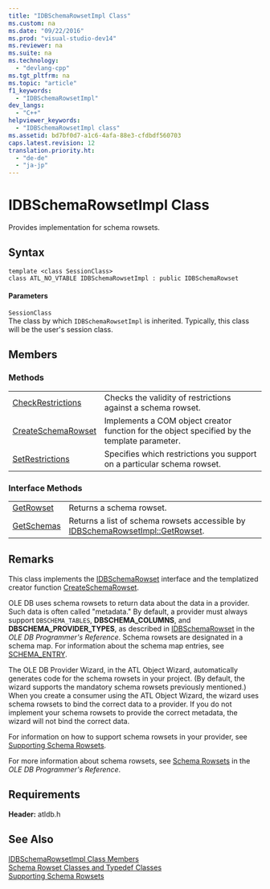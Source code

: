 ```yaml
---
title: "IDBSchemaRowsetImpl Class"
ms.custom: na
ms.date: "09/22/2016"
ms.prod: "visual-studio-dev14"
ms.reviewer: na
ms.suite: na
ms.technology: 
  - "devlang-cpp"
ms.tgt_pltfrm: na
ms.topic: "article"
f1_keywords: 
  - "IDBSchemaRowsetImpl"
dev_langs: 
  - "C++"
helpviewer_keywords: 
  - "IDBSchemaRowsetImpl class"
ms.assetid: bd7bf0d7-a1c6-4afa-88e3-cfdbdf560703
caps.latest.revision: 12
translation.priority.ht: 
  - "de-de"
  - "ja-jp"
---
```

# IDBSchemaRowsetImpl Class
Provides implementation for schema rowsets.  
  
## Syntax  
  
```  
template <class SessionClass>  
class ATL_NO_VTABLE IDBSchemaRowsetImpl : public IDBSchemaRowset  
```  
  
#### Parameters  
 `SessionClass`  
 The class by which `IDBSchemaRowsetImpl` is inherited. Typically, this class will be the user's session class.  
  
## Members  
  
### Methods  
  
|||  
|-|-|  
|[CheckRestrictions](../vs140/idbschemarowsetimpl--checkrestrictions.md)|Checks the validity of restrictions against a schema rowset.|  
|[CreateSchemaRowset](../vs140/idbschemarowsetimpl--createschemarowset.md)|Implements a COM object creator function for the object specified by the template parameter.|  
|[SetRestrictions](../vs140/idbschemarowsetimpl--setrestrictions.md)|Specifies which restrictions you support on a particular schema rowset.|  
  
### Interface Methods  
  
|||  
|-|-|  
|[GetRowset](../vs140/idbschemarowsetimpl--getrowset.md)|Returns a schema rowset.|  
|[GetSchemas](../vs140/idbschemarowsetimpl--getschemas.md)|Returns a list of schema rowsets accessible by [IDBSchemaRowsetImpl::GetRowset](../vs140/idbschemarowsetimpl--getrowset.md).|  
  
## Remarks  
 This class implements the [IDBSchemaRowset](https://msdn.microsoft.com/en-us/library/ms713686.aspx) interface and the templatized creator function [CreateSchemaRowset](../vs140/idbschemarowsetimpl--createschemarowset.md).  
  
 OLE DB uses schema rowsets to return data about the data in a provider. Such data is often called "metadata." By default, a provider must always support `DBSCHEMA_TABLES`, **DBSCHEMA_COLUMNS**, and **DBSCHEMA_PROVIDER_TYPES**, as described in [IDBSchemaRowset](https://msdn.microsoft.com/en-us/library/ms713686.aspx) in the *OLE DB Programmer's Reference*. Schema rowsets are designated in a schema map. For information about the schema map entries, see [SCHEMA_ENTRY](../vs140/schema_entry.md).  
  
 The OLE DB Provider Wizard, in the ATL Object Wizard, automatically generates code for the schema rowsets in your project. (By default, the wizard supports the mandatory schema rowsets previously mentioned.) When you create a consumer using the ATL Object Wizard, the wizard uses schema rowsets to bind the correct data to a provider. If you do not implement your schema rowsets to provide the correct metadata, the wizard will not bind the correct data.  
  
 For information on how to support schema rowsets in your provider, see [Supporting Schema Rowsets](../vs140/supporting-schema-rowsets.md).  
  
 For more information about schema rowsets, see [Schema Rowsets](https://msdn.microsoft.com/en-us/library/ms712921.aspx) in the *OLE DB Programmer's Reference*.  
  
## Requirements  
 **Header:** atldb.h  
  
## See Also  
 [IDBSchemaRowsetImpl Class Members](assetId:///e74f6f82-541c-42e7-b4c6-e2d4656a0649)   
 [Schema Rowset Classes and Typedef Classes](../vs140/schema-rowset-classes-and-typedef-classes.md)   
 [Supporting Schema Rowsets](../vs140/supporting-schema-rowsets.md)